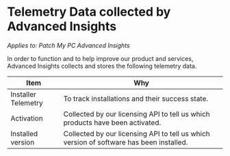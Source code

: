 # Telemetry Data collected by Advanced Insights

_Applies to: Patch My PC Advanced Insights_

In order to function and to help improve our product and services, Advanced Insights collects and stores the following telemetry data.

| Item                | Why                                                                                     |
| ------------------- | --------------------------------------------------------------------------------------- |
| Installer Telemetry | To track installations and their success state.                                         |
| Activation          | Collected by our licensing API to tell us which products have been activated.           |
| Installed version   | Collected by our licensing API to tell us which version of software has been installed. |




